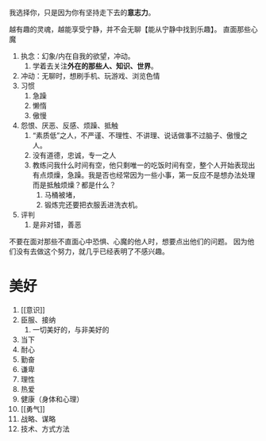 我选择你，只是因为你有坚持走下去的**意志力**。

越有趣的灵魂，越能享受宁静，并不会无聊【能从宁静中找到乐趣】。
直面那些心魔
1. 执念：幻象/内在自我的欲望，冲动。
	1. 学着去关注**外在的那些人、知识、世界**。
2. 冲动：无聊时，想刷手机、玩游戏、浏览色情
3. 习惯
	1. 急躁
	2. 懒惰
	3. 傲慢
4. 怨恨、厌恶、反感、烦躁、抵触
	1. “素质低”之人，不严谨、不理性、不讲理、说话做事不过脑子、傲慢之人。
	2. 没有道德，忠诚，专一之人
	3. 教练问我什么时间有空，他只剩唯一的吃饭时间有空，整个人开始表现出有点烦燥，急躁。我是否也经常因为一些小事，第一反应不是想办法处理而是抵触烦燥？都是什么？
		1. 马桶被堵，
		2. 锻炼完还要把衣服丢进洗衣机。
5. 评判
	1. 是非对错，善恶

不要在面对那些不直面心中恐惧、心魔的他人时，想要点出他们的问题。
因为他们没有去做这个努力，就几乎已经表明了不感兴趣。

# 美好
1. [[意识]] 
2. 臣服、接纳
	1. 一切美好的，与非美好的
3. 当下
4. 耐心
5. 勤奋
6. 谦卑
7. 理性
8. 热爱
9. 健康（身体和心理）
10. [[勇气]] 
11. 战略、谋略
12. 技术、方式方法